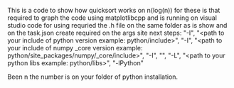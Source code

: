 This is a code to show how quicksort works on n(log(n)) for these is that required to graph the code using matplotlibcpp and is running on visual studio code
for using requried the .h file on the same folder as is show and on the task.json create required on the args site next steps:
"-I",
"<path to your include of python version example: python<n>/include>",
"-I",
"<path to your include of numpy _core version example: python<n>/site_packages/numpy/_core/include>",
"-I",
"<the folder where is the matplotlibcpp.h file>",
"-L",
"<path to your python libs example: python<n>/libs>",
"-lPython<n>"

Been n the number is on your folder of python installation.
